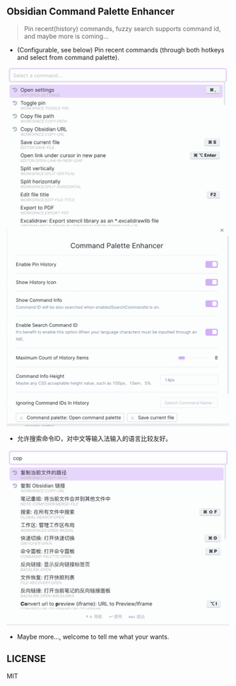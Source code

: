 ## Obsidian Command Palette Enhancer

> Pin recent(history) commands, fuzzy search supports command id, and maybe more is coming...

- (Configurable, see below) Pin recent commands (through both hotkeys and select from command palette).

![command-palette](./command-palette.png)
![settings](./settings.png)

- 允许搜索命令ID，对中文等输入法输入的语言比较友好。

![command-palette-id](./command-palette-id.png)

- Maybe more..., welcome to tell me what your wants.

## LICENSE

MIT
